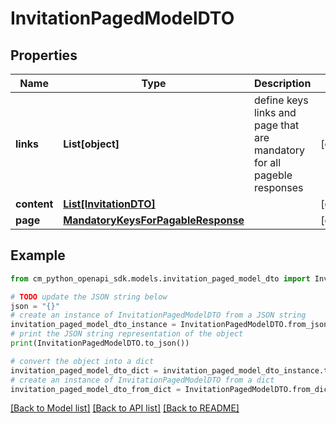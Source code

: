 # InvitationPagedModelDTO


## Properties

Name | Type | Description | Notes
------------ | ------------- | ------------- | -------------
**links** | **List[object]** | define keys links and page that are mandatory for all pageble responses | [optional] 
**content** | [**List[InvitationDTO]**](InvitationDTO.md) |  | [optional] 
**page** | [**MandatoryKeysForPagableResponse**](MandatoryKeysForPagableResponse.md) |  | [optional] 

## Example

```python
from cm_python_openapi_sdk.models.invitation_paged_model_dto import InvitationPagedModelDTO

# TODO update the JSON string below
json = "{}"
# create an instance of InvitationPagedModelDTO from a JSON string
invitation_paged_model_dto_instance = InvitationPagedModelDTO.from_json(json)
# print the JSON string representation of the object
print(InvitationPagedModelDTO.to_json())

# convert the object into a dict
invitation_paged_model_dto_dict = invitation_paged_model_dto_instance.to_dict()
# create an instance of InvitationPagedModelDTO from a dict
invitation_paged_model_dto_from_dict = InvitationPagedModelDTO.from_dict(invitation_paged_model_dto_dict)
```
[[Back to Model list]](../README.md#documentation-for-models) [[Back to API list]](../README.md#documentation-for-api-endpoints) [[Back to README]](../README.md)


